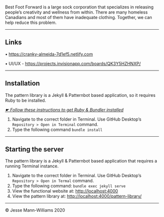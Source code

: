 Best Foot Forward is a large sock corporation that specializes in releasing people’s creativity and wellness from within. There are many homeless Canadians and most of them have inadequate clothing. Together, we can help reduce this problem.

---

## Links

• https://cranky-almeida-7d1ef5.netlify.com

• UI/UX - https://projects.invisionapp.com/boards/QK3Y5HZHNXP/

---

## Installation

The pattern library is a Jekyll & Patternbot based application, so it requires Ruby to be installed.

[*☛ Follow these instructions to get Ruby & Bundler installed*](https://learn-the-web.algonquindesign.ca/courses/web-dev-4/install-more-developer-tools/)

1. Navigate to the correct folder in Terminal. Use GitHub Desktop’s `Repository > Open in Terminal` command.
2. Type the following command `bundle install`

---

## Starting the server

The pattern library is a Jekyll & Patternbot based application that requires a running Terminal instance.

1. Navigate to the correct folder in Terminal. Use GitHub Desktop’s `Repository > Open in Termal` command.
2. Type the following command: `bundle exec jekyll serve`
3. View the functional website at: [http://localhost:4000](http://localhost:4000)
4. View the pattern library at: [http://localhost:4000/pattern-library/](http://localhost:4000/pattern-library/)

---

© Jesse Mann-Williams 2020
